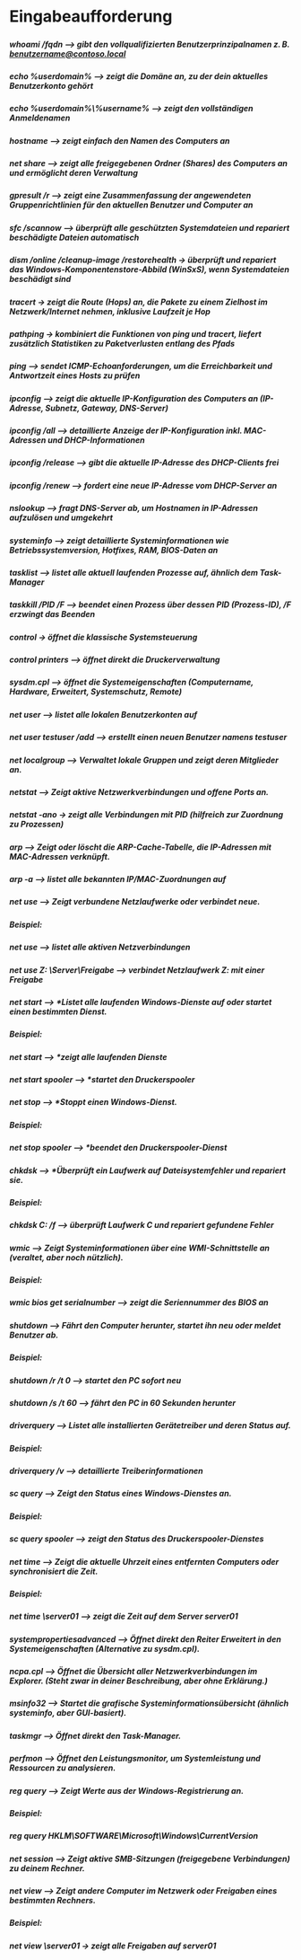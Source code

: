 # **Eingabeaufforderung**

##### 

##### **whoami** /**fqdn** --> *gibt den vollqualifizierten Benutzerprinzipalnamen z. B. benutzername@contoso.local*



##### **echo %userdomain%** --> *zeigt die Domäne an, zu der dein aktuelles Benutzerkonto gehört*



##### **echo %userdomain%\\%username%** --> *zeigt den vollständigen Anmeldenamen*



##### <b>hostname</b> --> *zeigt einfach den Namen des Computers an*



##### **net share** --> *zeigt alle freigegebenen Ordner (Shares) des Computers an und ermöglicht deren Verwaltung*



##### **gpresult /r** --> *zeigt eine Zusammenfassung der angewendeten Gruppenrichtlinien für den aktuellen Benutzer und Computer an*



##### **sfc /scannow** --> *überprüft alle geschützten Systemdateien und repariert beschädigte Dateien automatisch*



##### **dism /online /cleanup-image /restorehealth** -> *überprüft und repariert das Windows-Komponentenstore-Abbild (WinSxS), wenn Systemdateien beschädigt sind*



##### **tracert <ziel>** -> *zeigt die Route (Hops) an, die Pakete zu einem Zielhost im Netzwerk/Internet nehmen, inklusive Laufzeit je Hop*



##### **pathping <ziel>** -> *kombiniert die Funktionen von ping und tracert, liefert zusätzlich Statistiken zu Paketverlusten entlang des Pfads*



##### **ping <ziel>** --> *sendet ICMP-Echoanforderungen, um die Erreichbarkeit und Antwortzeit eines Hosts zu prüfen*



##### **ipconfig** --> *zeigt die aktuelle IP-Konfiguration des Computers an (IP-Adresse, Subnetz, Gateway, DNS-Server)*



##### **ipconfig /all** --> *detaillierte Anzeige der IP-Konfiguration inkl. MAC-Adressen und DHCP-Informationen*



##### **ipconfig /release** --> *gibt die aktuelle IP-Adresse des DHCP-Clients frei*



##### **ipconfig /renew** --> *fordert eine neue IP-Adresse vom DHCP-Server an*



##### **nslookup <ziel>** --> *fragt DNS-Server ab, um Hostnamen in IP-Adressen aufzulösen und umgekehrt*



##### **systeminfo** --> *zeigt detaillierte Systeminformationen wie Betriebssystemversion, Hotfixes, RAM, BIOS-Daten an*



##### **tasklist** --> *listet alle aktuell laufenden Prozesse auf, ähnlich dem Task-Manager*



##### **taskkill /PID <id> /F** --> *beendet einen Prozess über dessen PID (Prozess-ID), /F erzwingt das Beenden*



##### **control** -> *öffnet die klassische Systemsteuerung*



##### **control printers** --> *öffnet direkt die Druckerverwaltung*



##### **sysdm.cpl** --> *öffnet die Systemeigenschaften (Computername, Hardware, Erweitert, Systemschutz, Remote)*


##### **net use**r --> *listet alle lokalen Benutzerkonten auf*
##### **net user testuser /add** --> *erstellt einen neuen Benutzer namens testuser*

##### **net localgroup** --> *Verwaltet lokale Gruppen und zeigt deren Mitglieder an.*

##### **netstat** --> *Zeigt aktive Netzwerkverbindungen und offene Ports an.*
##### **netstat** -ano → *zeigt alle Verbindungen mit PID (hilfreich zur Zuordnung zu Prozessen)*

##### **arp** --> *Zeigt oder löscht die ARP-Cache-Tabelle, die IP-Adressen mit MAC-Adressen verknüpft.*
##### **arp -a** --> *listet alle bekannten IP/MAC-Zuordnungen auf*

##### **net use** --> *Zeigt verbundene Netzlaufwerke oder verbindet neue.*
##### Beispiel:
##### **net use** --> *listet alle aktiven Netzverbindungen*
##### **net use Z: \\Server\Freigabe** --> *verbindet Netzlaufwerk Z: mit einer Freigabe*

##### **net start** --> *Listet alle laufenden Windows-Dienste auf oder startet einen bestimmten Dienst.
##### Beispiel:
##### **net start** --> *zeigt alle laufenden Dienste
##### **net start spooler** --> *startet den Druckerspooler

##### **net stop** --> *Stoppt einen Windows-Dienst.
##### Beispiel:
##### **net stop spooler** --> *beendet den Druckerspooler-Dienst

##### **chkdsk** --> *Überprüft ein Laufwerk auf Dateisystemfehler und repariert sie.
##### Beispiel:
##### **chkdsk C: /f** --> *überprüft Laufwerk C und repariert gefundene Fehler*

##### **wmic** --> *Zeigt Systeminformationen über eine WMI-Schnittstelle an (veraltet, aber noch nützlich).*
##### Beispiel:
##### **wmic bios get serialnumber** --> *zeigt die Seriennummer des BIOS an*

##### **shutdown** --> *Fährt den Computer herunter, startet ihn neu oder meldet Benutzer ab.*
##### Beispiel:
##### **shutdown /r /t 0** --> *startet den PC sofort neu*
##### **shutdown /s /t 60** --> *fährt den PC in 60 Sekunden herunter*

##### **driverquery** --> *Listet alle installierten Gerätetreiber und deren Status auf.*
##### Beispiel:
##### **driverquery /v** --> *detaillierte Treiberinformationen*

##### **sc query** --> *Zeigt den Status eines Windows-Dienstes an.*
##### Beispiel:
##### **sc query spooler** --> *zeigt den Status des Druckerspooler-Dienstes*

##### **net time** --> *Zeigt die aktuelle Uhrzeit eines entfernten Computers oder synchronisiert die Zeit.*
##### Beispiel: 
##### **net time \\server01** --> *zeigt die Zeit auf dem Server server01*

##### **systempropertiesadvanced** --> *Öffnet direkt den Reiter Erweitert in den Systemeigenschaften (Alternative zu sysdm.cpl).*

##### **ncpa.cpl** --> *Öffnet die Übersicht aller Netzwerkverbindungen im Explorer. (Steht zwar in deiner Beschreibung, aber ohne Erklärung.)*

##### **msinfo32** --> *Startet die grafische Systeminformationsübersicht (ähnlich systeminfo, aber GUI-basiert).*

##### **taskmgr** --> *Öffnet direkt den Task-Manager.*

##### **perfmon** --> *Öffnet den Leistungsmonitor, um Systemleistung und Ressourcen zu analysieren.*

##### **reg query** --> *Zeigt Werte aus der Windows-Registrierung an.*
##### Beispiel:
##### **reg query HKLM\SOFTWARE\Microsoft\Windows\CurrentVersion**

##### **net session** --> *Zeigt aktive SMB-Sitzungen (freigegebene Verbindungen) zu deinem Rechner.*

##### **net view** --> *Zeigt andere Computer im Netzwerk oder Freigaben eines bestimmten Rechners.*
##### Beispiel:
##### **net view \\server01 → zeigt alle Freigaben auf server01**













